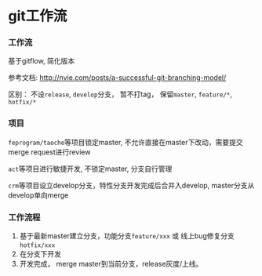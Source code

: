 # git工作流

### 工作流

基于gitflow, 简化版本

参考文档: http://nvie.com/posts/a-successful-git-branching-model/

区别： 不设`release`, `develop`分支， 暂不打tag， 保留`master`, `feature/*`, `hotfix/*`

### 项目

`feprogram/taoche`等项目锁定master, 不允许直接在master下改动，需要提交merge request进行review

`act`等项目进行敏捷开发, 不锁定master, 分支自行管理

`crm`等项目设立develop分支，特性分支开发完成后合并入develop, master分支从develop单向merge

### 工作流程

1. 基于最新master建立分支，功能分支`feature/xxx` 或 线上bug修复分支 `hotfix/xxx`
2. 在分支下开发
3. 开发完成， merge master到当前分支，release灰度/上线。
